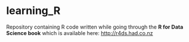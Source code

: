 # learning_R

Repository containing R code written while going through the <b>R for Data Science book</b> which is available here:
http://r4ds.had.co.nz
